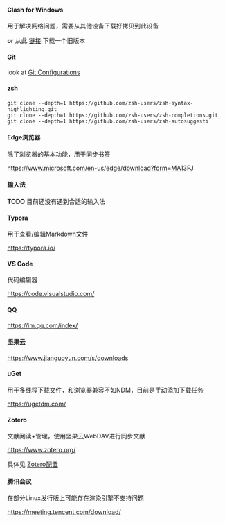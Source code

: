 #### Clash for Windows

用于解决网络问题，需要从其他设备下载好拷贝到此设备

**or** 从此 [链接](https://cvws.icloud-content.com.cn/B/AaI4k_bKypLbJMJz1yXSWcyRIM4RAYUprBsYyxCyOjIKrWT_62GaKSmB/Clash.for.Windows-0.20.30-x64-linux.tar.gz?o=ApzGfz4ziPelnN7ZjsvI0g8I7HBDbNm90It80MHhxSQh&v=1&x=3&a=CAogjDDfZPSiI_OHd-BwpHxNxNyybZuM2Mm5QnHMsMilsNsSbxD6yLOnmzEY-qWPqZsxIgEAUgSRIM4RWgSaKSmBaid3zk_S2Mfq1-oh0nliIyVsWTEkBl3M1p6rRnwgJqK16uC5OPewYZxyJ0-wXv6hiwkBnSmbKSauH6QvsjnY_w7uZTQYZzCaPWh4BZTMxU86Kg&e=1690961171&fl=&r=92ddebfa-61f9-486a-9df4-9242052c7598-1&k=U8puK7ePAg-A9wW5nw5NGw&ckc=com.apple.clouddocs&ckz=com.apple.CloudDocs&p=220&s=LvWQwHNzQhfmjxq47mAst8RbUpA) 下载一个旧版本

#### Git

look at [Git Configurations](Git.md)

#### zsh

```shell
git clone --depth=1 https://github.com/zsh-users/zsh-syntax-highlighting.git
git clone --depth=1 https://github.com/zsh-users/zsh-completions.git
git clone --depth=1 https://github.com/zsh-users/zsh-autosuggesti
```

#### Edge浏览器

除了浏览器的基本功能，用于同步书签

https://www.microsoft.com/en-us/edge/download?form=MA13FJ

#### 输入法

**TODO** 目前还没有遇到合适的输入法

#### Typora

用于查看/编辑Markdown文件

https://typora.io/

#### VS Code

代码编辑器

https://code.visualstudio.com/

#### QQ

https://im.qq.com/index/

#### 坚果云

https://www.jianguoyun.com/s/downloads

#### uGet

用于多线程下载文件，和浏览器兼容不如NDM，目前是手动添加下载任务

https://ugetdm.com/

#### Zotero

文献阅读+管理，使用坚果云WebDAV进行同步文献

https://www.zotero.org/

具体见 [Zotero配置](Zotero.md)

#### 腾讯会议

在部分Linux发行版上可能存在渲染引擎不支持问题

https://meeting.tencent.com/download/
